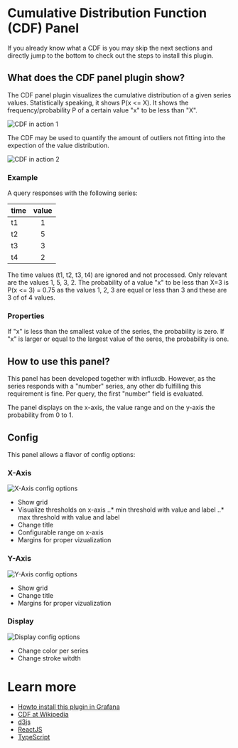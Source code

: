 # Cumulative Distribution Function (CDF) Panel

If you already know what a CDF is you may skip the next sections and directly
jump to the bottom to check out the steps to install this plugin.

## What does the CDF panel plugin show?

The CDF panel plugin visualizes the cumulative distribution of a given series 
values. Statistically speaking, it shows P(x <= X).
It shows the frequency/probability P of a certain value "x" to be less than
"X".

![CDF in action 1](https://github.com/telekom/sebastiangunreben-cdf-plugin/blob/main/src/img/first.png?raw=true)

The CDF may be used to quantify the amount of outliers not fitting into the
expection of the value distribution.

![CDF in action 2](https://github.com/telekom/sebastiangunreben-cdf-plugin/blob/main/src/img/second.png?raw=true)


### Example
A query responses with the following series:

| time | value |
| ---  |:-----:|
| t1   | 1 |
| t2   | 5 |
| t3   | 3 |
| t4   | 2 |

The time values (t1, t2, t3, t4) are ignored and not processed.
Only relevant are the values 1, 5, 3, 2.
The probability of a value "x" to be less than X=3 is P(x <= 3) = 0.75
as the values 1, 2, 3 are equal or less than 3 and these are 3 of of 4 values.

### Properties
If "x" is less than the smallest value of the series, the probability is zero.
If "x" is larger or equal to the largest value of the seres, the probability is
one.

## How to use this panel?
This panel has been developed together with influxdb.
However, as the series responds with a "number" series, any other db
fulfilling this requirement is fine. Per query, the first "number" 
field is evaluated.

The panel displays on the x-axis, the value range and on the y-axis the
probability from 0 to 1.

## Config
This panel allows a flavor of config options:

### X-Axis
![X-Axis config options](https://github.com/telekom/sebastiangunreben-cdf-plugin/blob/main/src/img/xaxis.png?raw=true)
* Show grid
* Visualize thresholds on x-axis
..* min threshold with value and label
..* max threshold with value and label
* Change title
* Configurable range on x-axis
* Margins for proper vizualization

### Y-Axis
![Y-Axis config options](https://github.com/telekom/sebastiangunreben-cdf-plugin/blob/main/src/img/yaxis.png?raw=true)
* Show grid
* Change title
* Margins for proper vizualization

### Display
![Display config options](https://github.com/telekom/sebastiangunreben-cdf-plugin/blob/main/src/img/display.png?raw=true)
* Change color per series
* Change stroke witdth

# Learn more

* [Howto install this plugin in Grafana](https://grafana.com/docs/grafana/latest/plugins/installation/)
* [CDF at Wikipedia](https://en.wikipedia.org/wiki/Cumulative_distribution_function)
* [d3js](https://d3js.org/)
* [ReactJS](https://reactjs.org/)
* [TypeScript](https://www.typescriptlang.org/)

